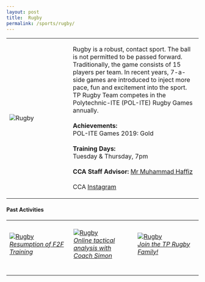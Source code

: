 ```yaml
---
layout: post
title:  Rugby
permalink: /sports/rugby/
---
```


<table>
    <tr>
        <td style="width:33%"><image src="/images/CCA_rugby.jpg" style="display:block;margin-left:auto;margin-right:auto;" alt="Rugby"></image></td>
        <td>
            <p>
                Rugby is a robust, contact sport. The ball is not permitted to be passed forward. Traditionally, the game consists of 15 players per team. In recent years, 7-a-side games are introduced to inject more pace, fun and excitement into the sport. TP Rugby Team competes in the Polytechnic-ITE (POL-ITE) Rugby Games annually.<br>
                <br>
                <b>Achievements:</b><br>
                POL-ITE Games 2019: Gold<br>
                <br>
                <b>Training Days:</b><br>
                Tuesday & Thursday, 7pm<br>
                <br>
                <b>CCA Staff Advisor:</b> <a href="mailto:mdhaffiz@tp.edu.sg">Mr Muhammad Haffiz</a><br>
                <br>
                CCA <a href="https://www.instagram.com/temasekpolyrugby">Instagram</a>
            </p>
        </td>
    </tr>
</table>


#### Past Activities

<table>
    <tr>
        <td style="width:33%"><br>
            <a href="https://www.instagram.com/p/CFMjk2znzsf/">
                <image src="/images/CCA-Rugby_IG1.png" style="display:block;margin-left:auto;margin-right:auto;" alt="Rugby">
                <h6 style="margin-top:0%">Resumption of F2F Training</h6>
                </image>
            </a>
        </td>
        <td style="width:33%"><br>
            <a href="https://www.instagram.com/p/CAuYY_SHBjA/">
                <image src="/images/CCA-Rugby_IG2.png" style="display:block;margin-left:auto;margin-right:auto;" alt="Rugby">
                <h6 style="margin-top:0%">Online tactical analysis with Coach Simon</h6>
                </image>
            </a>
        </td>
        <td style="width:33%"><br>
            <a href="https://www.instagram.com/p/CACgdf3HLwu/">
                <image src="/images/CCA-Rugby_IG3.png" style="display:block;margin-left:auto;margin-right:auto;" alt="Rugby">
                <h6 style="margin-top:0%">Join the TP Rugby Family!</h6>    
                </image>
            </a>
        </td>
    </tr>
</table>
